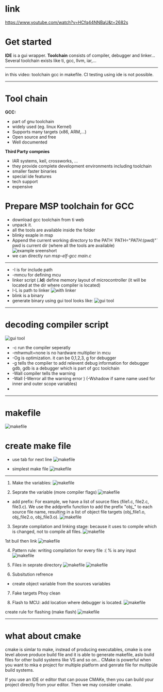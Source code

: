 # link
https://www.youtube.com/watch?v=HCfq44NNBaU&t=2682s

# Get started
**IDE** is a gui wrapper.
**Toolchain** consists of compiler, debugger and linker...
Several toolchain exists like ti, gcc, llvm, iar,...
_____
in this video: toolchain gcc in makefile.
CI testing using ide is not possible.
___
# Tool chain
**GCC:**
- part of gnu toolchain
- widely used (eg. linux Kernel)
- Supports many targets (x86, ARM,...)
- Open source and free
- Well documented

**Third Party compnies**
- IAR systems, keil, crossworks, ...
- they provide complete development environments including toolchain
- smaller faster binaries
- special ide features
- tech support
- expensive

# Prepare MSP toolchain for GCC
- download gcc toolchain from ti web
- unpack it.
- all the tools are available inside the folder
- blinky exaple in msp
- Append the current working directory to the PATH
´PATH="$PATH:$(pwd)"` \
pwd is current dir (where all the tools are available)
![example sreenshort](./images/md_1.JPG)
- we can directly *run msp-elf-gcc main.c*
___
- -I is for include path
- -mmcu for defining mcu
- linker script (**.ld**) define memory layout of microcontroller (it will be located at the dir where compiler is located)
- I-L is path to linker
![with linker](./images/md_2.JPG)
- blink is a binary
- generate binary using gui tool  looks like:
![gui tool](./images/md_3.JPG)

_________
# decoding compiler script
![gui tool](./images/md_4.JPG)
- -c run the compiler seperatly
- -mhwmult=none is no hardware multiplier  in mcu
- -Og is optimization. it can be 0,1,2,3, g for debugger
- -g tells the compiler to add relevent debug information for debugger gdb, gdb is a debugger which is part of gcc toolchain
- -Wall compiler tells the warning
- -Wall (-Werror all the warning error ) (-Wshadow if same name used for inner and outer scope variables)
- 
___
# makefile
![makefile](./images/md_5.JPG)

# create make file
- use tab for next line
 ![makefile](./images/md_6.JPG)

- simplest make file
![makefile](./images/md_7.JPG)

___
1. Make the variables:
![makefile](./images/md_8.JPG)

2. Seprate the variable (more compiler flags)
![makefile](./images/md_9.JPG)

- add prefix: For example, we have a list of source files (file1.c, file2.c, file3.c). We use the addprefix function to add the prefix "obj_" to each source file name, resulting in a list of object file targets (obj_file1.o, obj_file2.o, obj_file3.o).
![makefile](./images/md_10.JPG)

3. Seprate compilation and linking stage:
because it uses to compile which is changed, not to compile all files.
![makefile](./images/md_11.JPG)

1st buil then link
![makefile](./images/md_12.JPG)

4. Pattern rule: writing compilation for every file :(
    % is any input
    ![makefile](./images/md_13.JPG)

5. Files in seprate directory
    ![makefile](./images/md_14.JPG)
    ![makefile](./images/md_15.JPG)

6. Subsitution refrence
- create object variable from the sources variables

7. Fake targets Phoy clean

8. Flash to MCU:
add location where debugger is located.
![makefile](./images/md_16.JPG)

create rule for flashing (make flash)
![makefile](./images/md_17.JPG)

______
# what about cmake
cmake is simlar to make, instead of producing executables, cmake is one level above produce build file and it is able to generate makefile, aslo build files for other build systems like VS and so on...
CMake is powerful when you want to mka e project for multiple platform and genrate file for multipüle build systems.

If you use an IDE or editor that can pouse CMAKe, then you can build your project directly from your editor. Then we may consider cmake.












 


